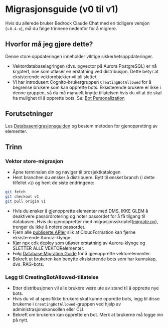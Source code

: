 # Migrasjonsguide (v0 til v1)

Hvis du allerede bruker Bedrock Claude Chat med en tidligere versjon (~`0.4.x`), må du følge trinnene nedenfor for å migrere.

## Hvorfor må jeg gjøre dette?

Denne store oppdateringen inneholder viktige sikkerhetsoppdateringer.

- Vektordatabaselagringen (dvs. pgvector på Aurora PostgreSQL) er nå kryptert, noe som utløser en erstatning ved distribusjon. Dette betyr at eksisterende vektorobjekter vil bli slettet.
- Vi har introdusert Cognito-brukergruppen `CreatingBotAllowed` for å begrense brukere som kan opprette bots. Eksisterende brukere er ikke i denne gruppen, så du må manuelt knytte tillatelsen hvis du vil at de skal ha mulighet til å opprette bots. Se: [Bot Personalization](../../README.md#bot-personalization)

## Forutsetninger

Les [Databasemigrasjonsguiden](./DATABASE_MIGRATION_nb-NO.md) og bestem metoden for gjenoppretting av elementer.

## Trinn

### Vektor store-migrasjon

- Åpne terminalen din og naviger til prosjektkatalogen
- Hent branchen du ønsker å distribuere. Bytt til ønsket branch (i dette tilfellet `v1`) og hent de siste endringene:

```sh
git fetch
git checkout v1
git pull origin v1
```

- Hvis du ønsker å gjenopprette elementer med DMS, IKKE GLEM å deaktivere passordrotering og noter passordet for å få tilgang til databasen. Hvis du gjenoppretter med migrasjonsskriptet([migrate.py](./migrate.py)), trenger du ikke å notere passordet.
- Fjern alle [publiserte APIer](../PUBLISH_API_nb-NO.md) slik at CloudFormation kan fjerne eksisterende Aurora-klynge.
- Kjør [npx cdk deploy](../README.md#deploy-using-cdk) som utløser erstatning av Aurora-klynge og SLETTER ALLE VEKTORelementer.
- Følg [Database Migration Guide](./DATABASE_MIGRATION_nb-NO.md) for å gjenopprette vektorelementer.
- Bekreft at brukeren kan benytte eksisterende bots som har kunnskap, dvs. RAG-bots.

### Legg til CreatingBotAllowed-tillatelse

- Etter distribusjonen vil alle brukere være ute av stand til å opprette nye bots.
- Hvis du vil at spesifikke brukere skal kunne opprette bots, legg til disse brukerne i `CreatingBotAllowed`-gruppen ved hjelp av administrasjonskonsollen eller CLI.
- Bekreft om brukeren kan opprette en bot. Merk at brukerne må logge inn på nytt.